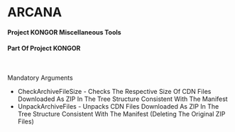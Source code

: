 # ARCANA

#### Project KONGOR Miscellaneous Tools
#### Part Of Project KONGOR

<br/>

Mandatory Arguments
 - CheckArchiveFileSize - Checks The Respective Size Of CDN Files Downloaded As ZIP In The Tree Structure Consistent With The Manifest
 - UnpackArchiveFiles - Unpacks CDN Files Downloaded As ZIP In The Tree Structure Consistent With The Manifest (Deleting The Original ZIP Files)
